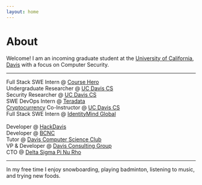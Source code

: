 ```yaml
---
layout: home
---
```

# About 

Welcome! I am an incoming graduate student at the [University of California, Davis](https://www.ucdavis.edu/) with a focus on Computer Security. 

---

Full Stack SWE Intern @ [Course Hero](https://www.coursehero.com)<br>
Undergraduate Researcher @ [UC Davis CS](http://www.cs.ucdavis.edu)<br>
Security Researcher @ [UC Davis CS](http://www.cs.ucdavis.edu)<br>
SWE DevOps Intern @ [Teradata](http://www.teradata.com/?LangType=1033)<br> 
[Cryptocurrency](http://rylanschaeffer.github.io/resources/198FCourseSyllabus.pdf) Co-Instructor @ [UC Davis CS](http://www.cs.ucdavis.edu)<br>
Full Stack SWE Intern @ [IdentityMind Global](https://www.identitymindglobal.com)<br><br>
Developer @ [HackDavis](http://hackdavis.io/)<br>
Developer @ [BCNC](https://bcnclub.org)<br>
Tutor @ [Davis Computer Science Club](https://daviscsclub.org/)<br>
VP &#38; Developer @ [Davis Consulting Group](http://davisconsultinggroup.org)<br>
CTO @ [Delta Sigma Pi Nu Rho](https://www.dsp-nurho.com)

---

In my free time I enjoy snowboarding, playing badminton, listening to music, and trying new foods. 
